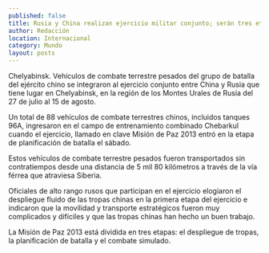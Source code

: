 ```yaml
---
published: false
title: Rusia y China realizan ejercicio militar conjunto; serán tres etapas
author: Redacción
location: Internacional
category: Mundo
layout: posts
---
```


Chelyabinsk. Vehículos de combate terrestre pesados del grupo de batalla del ejército chino se integraron al ejercicio conjunto entre China y Rusia que tiene lugar en Chelyabinsk, en la región de los Montes Urales de Rusia del 27 de julio al 15 de agosto.

Un total de 88 vehículos de combate terrestres chinos, incluidos tanques 96A, ingresaron en el campo de entrenamiento combinado Chebarkul cuando el ejercicio, llamado en clave Misión de Paz 2013 entró en la etapa de planificación de batalla el sábado.

Estos vehículos de combate terrestre pesados fueron transportados sin contratiempos desde una distancia de 5 mil 80 kilómetros a través de la vía férrea que atraviesa Siberia.

Oficiales de alto rango rusos que participan en el ejercicio elogiaron el despliegue fluido de las tropas chinas en la primera etapa del ejercicio e indicaron que la movilidad y transporte estratégicos fueron muy complicados y difíciles y que las tropas chinas han hecho un buen trabajo.

La Misión de Paz 2013 está dividida en tres etapas: el despliegue de tropas, la planificación de batalla y el combate simulado.
